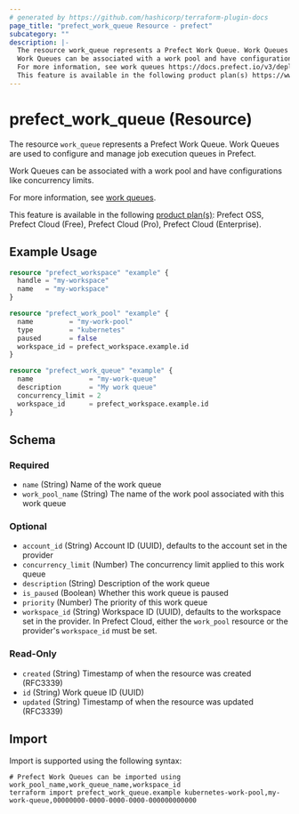 ```yaml
---
# generated by https://github.com/hashicorp/terraform-plugin-docs
page_title: "prefect_work_queue Resource - prefect"
subcategory: ""
description: |-
  The resource work_queue represents a Prefect Work Queue. Work Queues are used to configure and manage job execution queues in Prefect.
  Work Queues can be associated with a work pool and have configurations like concurrency limits.
  For more information, see work queues https://docs.prefect.io/v3/deploy/infrastructure-concepts/work-pools#work-queues.
  This feature is available in the following product plan(s) https://www.prefect.io/pricing: Prefect OSS, Prefect Cloud (Free), Prefect Cloud (Pro), Prefect Cloud (Enterprise).
---
```


# prefect_work_queue (Resource)

The resource `work_queue` represents a Prefect Work Queue. Work Queues are used to configure and manage job execution queues in Prefect.

Work Queues can be associated with a work pool and have configurations like concurrency limits.

For more information, see [work queues](https://docs.prefect.io/v3/deploy/infrastructure-concepts/work-pools#work-queues).

This feature is available in the following [product plan(s)](https://www.prefect.io/pricing): Prefect OSS, Prefect Cloud (Free), Prefect Cloud (Pro), Prefect Cloud (Enterprise).

## Example Usage

```terraform
resource "prefect_workspace" "example" {
  handle = "my-workspace"
  name   = "my-workspace"
}

resource "prefect_work_pool" "example" {
  name         = "my-work-pool"
  type         = "kubernetes"
  paused       = false
  workspace_id = prefect_workspace.example.id
}

resource "prefect_work_queue" "example" {
  name              = "my-work-queue"
  description       = "My work queue"
  concurrency_limit = 2
  workspace_id      = prefect_workspace.example.id
}
```

<!-- schema generated by tfplugindocs -->
## Schema

### Required

- `name` (String) Name of the work queue
- `work_pool_name` (String) The name of the work pool associated with this work queue

### Optional

- `account_id` (String) Account ID (UUID), defaults to the account set in the provider
- `concurrency_limit` (Number) The concurrency limit applied to this work queue
- `description` (String) Description of the work queue
- `is_paused` (Boolean) Whether this work queue is paused
- `priority` (Number) The priority of this work queue
- `workspace_id` (String) Workspace ID (UUID), defaults to the workspace set in the provider. In Prefect Cloud, either the `work_pool` resource or the provider's `workspace_id` must be set.

### Read-Only

- `created` (String) Timestamp of when the resource was created (RFC3339)
- `id` (String) Work queue ID (UUID)
- `updated` (String) Timestamp of when the resource was updated (RFC3339)

## Import

Import is supported using the following syntax:

```shell
# Prefect Work Queues can be imported using work_pool_name,work_queue_name,workspace_id
terraform import prefect_work_queue.example kubernetes-work-pool,my-work-queue,00000000-0000-0000-0000-000000000000
```
